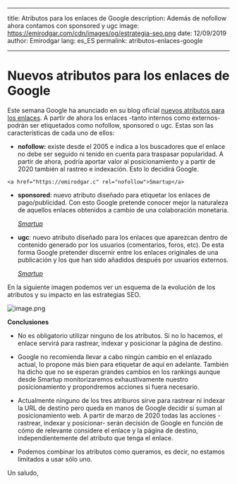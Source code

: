  ---
title: Atributos para los enlaces de Google
description: Además de nofollow ahora contamos con sponsored y ugc
image: https://emirodgar.com/cdn/images/og/estrategia-seo.png
date: 12/09/2019
author: Emirodgar
lang: es_ES
permalink: atributos-enlaces-google

--- 

# Nuevos atributos para los enlaces de Google

Este semana Google ha anunciado en su blog oficial [nuevos atributos para los enlaces](https://webmasters.googleblog.com/2019/09/evolving-nofollow-new-ways-to-identify.html?m=1). A partir de ahora los enlaces -tanto internos como externos- podrán ser etiquetados como nofollow, sponsored o ugc. Estas son las características de cada uno de ellos:

  

-   **nofollow:** existe desde el 2005 e indica a los buscadores que el enlace no debe ser seguido ni tenido en cuenta para traspasar popularidad. A partir de ahora, podría aportar valor al posicionamiento y a partir de 2020 también al rastreo e indexación. Esto lo decidirá Google.  
 
 ```     
 <a href="https://emirodgar.c" rel="nofollow">Smartup</a>
 ```
      
    
-   **sponsored**: nuevo atributo diseñado para etiquetar los enlaces de pago/publicidad. Con esto Google pretende conocer mejor la naturaleza de aquellos enlaces obtenidos a cambio de una colaboración monetaria.  
      
    _<a href="https://smartup.es" rel="sponsored">Smartup</a>_  
      
    
-   **ugc**: nuevo atributo diseñado para los enlaces que aparezcan dentro de contenido generado por los usuarios (comentarios, foros, etc). De esta forma Google pretender discernir entre los enlaces originales de una publicación y los que han sido añadidos después por usuarios externos.  
      
    _<a href="https://smartup.es" rel="ugc">Smartup</a>_  
      
    

  

En la siguiente imagen podemos ver un esquema de la evolución de los atributos y su impacto en las estrategias SEO.

  

  

![image.png](blob:https://mail.google.com/a8cad181-8b19-4653-97f1-f22855f36b88)  

  

**Conclusiones**

  

-   No es obligatorio utilizar ninguno de los atributos. Si no lo hacemos, el enlace servirá para rastrear, indexar y posicionar la página de destino.  
      
    
-   Google no recomienda llevar a cabo ningún cambio en el enlazado actual, lo propone más bien para etiquetar de aquí en adelante. También ha dicho que no se esperan grandes cambios en los rankings aunque desde Smartup monitorizaremos exhaustivamente nuestro posicionamiento y propondremos acciones si fuera necesario.  
      
    
-   Actualmente ninguno de los tres atriburos sirve para rastrear ni indexar la URL de destino pero queda en manos de Google decidir si suman al posicionamiento web. A partir de marzo de 2020 todas las acciones -rastrear, indexar y posicionar- serán decisión de Google en función de cómo de relevante considere el enlace y la página de destino, independientemente del atributo que tenga el enlace.  
      
    
-   Podemos combinar los atributos como queramos, es decir, no estamos limitados a usar sólo uno.  
      
    

Un saludo,
<!--stackedit_data:
eyJoaXN0b3J5IjpbLTM0NjU2NTA2NSw3OTgyNjExMV19
-->